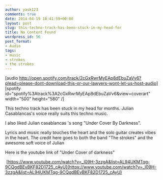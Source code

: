 ```yaml
---
author: yask123
comments: true
date: 2014-04-19 18:41:59+00:00
layout: post
slug: this-techno-track-has-been-stuck-in-my-head-for
title: No Content Found
wordpress_id: 56
post_format:
- Audio
tags:
- music
- strokes
- the strokes
---
```


[audio http://open.spotify.com/track/2cGxRwrMyEAp8dEbuZaVv6?plead=please-dont-download-this-or-our-lawyers-wont-let-us-host-audio]
[spotify id="spotify%3Atrack%3A2cGxRwrMyEAp8dEbuZaVv6&view=coverart" width="500" height="580" /]


This techno track has been stuck in my head for months. Julian Casablancas's voice really suits this techno music.




I also liked Julian casablancas 's song "Under Cover By Darkness".




Lyrics and music really touches the heart and the solo guitar creates vibes in the heart. The credit here goes to both the band "The strokes" and the awesome soft voice of Julian




Here is the youtube link of "Under Cover of darkness"




 [https://www.youtube.com/watch?v=_l09H-3zzgA&list=AL94UKMTqg-9CQgdBEvBKF82D1725_cAyU](https://www.youtube.com/watch?v=_l09H-3zzgA&list=AL94UKMTqg-9CQgdBEvBKF82D1725_cAyU)
